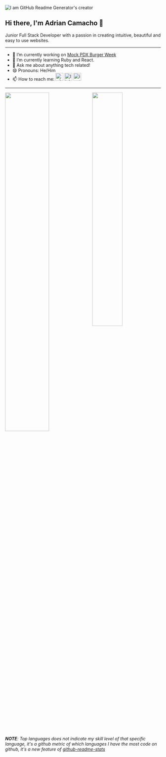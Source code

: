 ![I am GitHub Readme Generator's creator](https://thumbs.dreamstime.com/b/programming-language-coding-banner-compilation-css-technology-210006161.jpg)

## Hi there, I'm Adrian Camacho 👋

Junior Full Stack Developer with a passion in creating intuitive, beautiful and easy to use websites.

___

- 🔭 I’m currently working on [Mock PDX Burger Week](https://github.com/chonnessey/pdx_burger_week)
- 🌱 I’m currently learning Ruby and React.
- 💬 Ask me about anything tech related!
- 😄 Pronouns: He/Him
- 📫 How to reach me:
[<img src='https://cdn.jsdelivr.net/npm/simple-icons@3.0.1/icons/github.svg' alt='github' height='25'>](https://github.com/chonnessey)  [<img src='https://cdn.jsdelivr.net/npm/simple-icons@3.0.1/icons/linkedin.svg' alt='linkedin' height='25'>](https://www.linkedin.com/in/adrian-camacho-epicodus/)  [<img src='https://cdn.jsdelivr.net/npm/simple-icons@3.0.1/icons/instagram.svg' alt='instagram' height='25'>](https://www.instagram.com/chonnessey/)  

___

<div>
<img style="display:inline-block" src="https://github-readme-stats.vercel.app/api//?username=chonnessey&show_icons=true&count_private=true&theme=radical" width="53%" />

<img style="display:inline-block; float:right" src="https://github-readme-stats.vercel.app/api/top-langs/?username=chonnessey&layout=compact&theme=radical" width="44%"/>
</div>

_**NOTE**: Top languages does not indicate my skill level of that specific language, it's a github metric of which languages I have the most code on github, it's a new feature of
[github-readme-stats](https://github.com/anuraghazra/github-readme-stats)_
